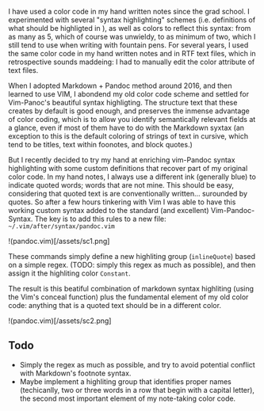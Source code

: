 I have used a color code in my hand written notes since the grad school.
I experimented with several "syntax highlighting" schemes (i.e. definitions of what should be highligted in ), as well as colors to reflect this syntax: from as many as 5, which of course was unwieldy, to as minimum of two, which I still tend to use when writing with fountain pens.
For several years, I used the same color code in my hand written notes and in RTF text files, which in retrospective sounds maddeing: I had to manually edit the color attribute of text files. 

When I adopted Markdown + Pandoc method around 2016, and then learned to use VIM, I abondend my old color code scheme and settled for Vim-Panoc's beautiful syntax highligting. 
The structure text that these creates by default is good enough, and preserves the inmense advantage of color coding, which is to allow you identify semantically relevant fields at a glance, even if most of them have to do with the Markdown syxtax (an exception to this is the default coloring of strings of text in cursive, which tend to be titles, text within foonotes, and block quotes.)

But I recently decided to try my hand at enriching vim-Pandoc syntax highlighting with some custom definitions that recover part of my original color code.
In my hand notes, I always use a different ink (generally blue) to indicate quoted words; words that are not mine.
This should be easy, considering that quoted text is are conventionally written... surounded by quotes.
So after a few hours tinkering with Vim I was able to have this working custom syntax added to the standard (and excellent) Vim-Pandoc-Syntax.
The key is to add this rules to a new file: `~/.vim/after/syntax/pandoc.vim`

!(pandoc.vim)[/assets/sc1.png]

These commands simply define a new highliting group (`inlineQuote`) based on a simple regex. (TODO: simply this regex as much as possible), and then assign it the highliting color `Constant`.

The result is this beatiful combination of markdown syntax highliting (using the Vim's conceal function) plus the fundamental element of my old color code: anything that is a quoted text should be in a different color.

!(pandoc.vim)[/assets/sc2.png]

## Todo

- Simply the regex as much as possible, and try to avoid potential conflict with Markdown's footnote syntax.
- Maybe implement a highliting group that identifies proper names (techicanlly, two or three words in a row that begin with a capital letter), the second most important element of my note-taking color code.
